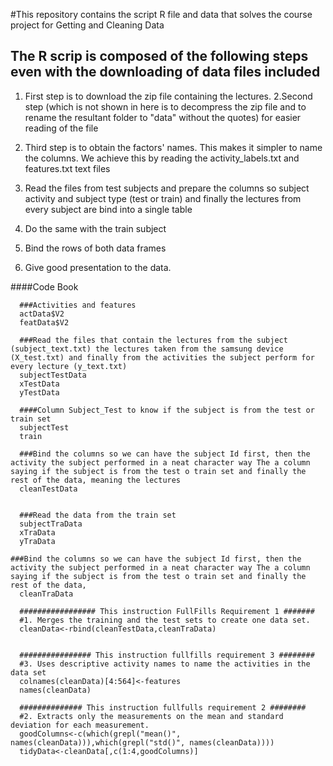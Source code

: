 #This repository contains the script R file and data that solves the course project for Getting and Cleaning Data
## The R scrip is composed of the following steps even with the downloading of data files included

1. First step is to download the zip file containing the lectures.
2.Second step (which is not shown in here is to decompress the zip file and to rename the resultant folder to "data" without the quotes) for easier reading of the file
      
3. Third step is to obtain the factors' names. This makes it simpler to name the columns. We achieve this by reading the activity_labels.txt and features.txt text files

4. Read the files from test subjects and prepare the columns so subject activity and subject type (test or train) and finally the lectures from every subject are bind into a single table

5. Do the same with the train subject

6. Bind the rows of both data frames

7. Give good presentation to the data.


####Code Book

      ###Activities and features
      actData$V2
      featData$V2
      
      ###Read the files that contain the lectures from the subject (subject_text.txt) the lectures taken from the samsung device (X_test.txt) and finally from the activities the subject perform for every lecture (y_text.txt)
      subjectTestData
      xTestData
      yTestData
      
      ####Column Subject_Test to know if the subject is from the test or train set
      subjectTest
      train
      
      ###Bind the columns so we can have the subject Id first, then the activity the subject performed in a neat character way The a column saying if the subject is from the test o train set and finally the rest of the data, meaning the lectures
      cleanTestData
      
       
      ###Read the data from the train set
      subjectTraData
      xTraData
      yTraData

	###Bind the columns so we can have the subject Id first, then the activity the subject performed in a neat character way The a column saying if the subject is from the test o train set and finally the rest of the data, 
      cleanTraData

      ################# This instruction FullFills Requirement 1 #######
      #1. Merges the training and the test sets to create one data set.
      cleanData<-rbind(cleanTestData,cleanTraData)
      
      
      ################ This instruction fullfills requirement 3 ########
      #3. Uses descriptive activity names to name the activities in the data set
      colnames(cleanData)[4:564]<-features
      names(cleanData)
      
      ############## This instruction fullfulls requirement 2 ########
      #2. Extracts only the measurements on the mean and standard deviation for each measurement. 
      goodColumns<-c(which(grepl("mean()", names(cleanData))),which(grepl("std()", names(cleanData))))
      tidyData<-cleanData[,c(1:4,goodColumns)]
      